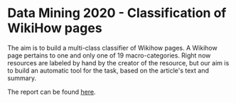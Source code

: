 # Data Mining 2020 - Classification of WikiHow pages

The aim is to build a multi-class classifier of Wikihow pages. A Wikihow page pertains to one and only one of 19 macro-categories. Right now resources are labeled by hand by the creator of the resource, but our aim is to build an automatic tool for the task, based on the article's text and summary. 

The report can be found [here](https://github.com/dariamaggi/parser/tree/master/Project%20Documentation/Data_Mining_report.pdf).
